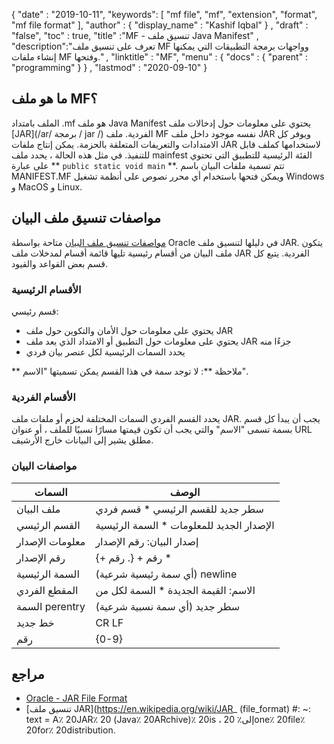 {
  "date" : "2019-10-11",
  "keywords": [ "mf file", "mf", "extension", "format", "mf file format" ],
  "author" : {
    "display_name" : "Kashif Iqbal"
} ,
  "draft" : "false",
  "toc" : true,
  "title" :"MF - تنسيق ملف Java Manifest" ,
  "description":"تعرف على تنسيق ملف MF وواجهات برمجة التطبيقات التي يمكنها إنشاء ملفات MF وفتحها." ,
  "linktitle" : "MF",
  "menu" : {
    "docs" : {
      "parent" : "programming"
}
} ,
  "lastmod" : "2020-09-10"
}

## ما هو ملف MF؟

الملف بامتداد .mf هو ملف Java Manifest يحتوي على معلومات حول إدخالات ملف [JAR](/ar/ برمجة / jar /) الفردية. ملف MF نفسه موجود داخل ملف JAR ويوفر كل الامتدادات والتعريفات المتعلقة بالحزمة. يمكن إنتاج ملفات JAR لاستخدامها كملف قابل للتنفيذ. في مثل هذه الحالة ، يحدد ملف mainfest الفئة الرئيسية للتطبيق التي تحتوي على عبارة ** `public static void main` **. تتم تسمية ملفات البيان باسم MANIFEST.MF ويمكن فتحها باستخدام أي محرر نصوص على أنظمة تشغيل Windows و MacOS و Linux.

## مواصفات تنسيق ملف البيان

[مواصفات تنسيق ملف البيان](https://docs.oracle.com/javase/8/docs/technotes/guides/jar/jar.html) متاحة بواسطة Oracle في دليلها لتنسيق ملف JAR. يتكون ملف البيان من أقسام رئيسية تليها قائمة أقسام لمدخلات ملف JAR الفردية. يتبع كل قسم بعض القواعد والقيود.

### الأقسام الرئيسية

قسم رئيسي:

* يحتوي على معلومات حول الأمان والتكوين حول ملف JAR
* يحتوي على معلومات حول التطبيق أو الامتداد الذي يعد ملف JAR جزءًا منه
* يحدد السمات الرئيسية لكل عنصر بيان فردي

** ملاحظة **: لا توجد سمة في هذا القسم يمكن تسميتها "الاسم".

### الأقسام الفردية

يحدد القسم الفردي السمات المختلفة لحزم أو ملفات ملف JAR. يجب أن يبدأ كل قسم بسمة تسمى "الاسم" والتي يجب أن تكون قيمتها مسارًا نسبيًا للملف ، أو عنوان URL مطلق يشير إلى البيانات خارج الأرشيف.

### مواصفات البيان

| السمات | الوصف |
---|---|
| ملف البيان | سطر جديد للقسم الرئيسي * قسم فردي |
| القسم الرئيسي | الإصدار الجديد للمعلومات * السمة الرئيسية |
| معلومات الإصدار | إصدار البيان: رقم الإصدار |
| رقم الإصدار | رقم + {. رقم +} * |
| السمة الرئيسية | (أي سمة رئيسية شرعية) newline |
| المقطع الفردي | الاسم: القيمة الجديدة * السمة لكل من |
| السمة perentry | (أي سمة نسبية شرعية) سطر جديد |
| خط جديد | CR LF | LF | CR (لا يتبعه LF) |
| رقم | {0-9} |

## مراجع

* [Oracle - JAR File Format](https://docs.oracle.com/javase/8/docs/technotes/guides/jar/jar.html)
* [تنسيق ملف JAR](https://en.wikipedia.org/wiki/JAR_ (file_format) #: ~: text = A٪ 20JAR٪ 20 (Java٪ 20ARchive)٪ 20is ، إلى٪ 20one٪ 20file٪ 20for٪ 20distribution.

